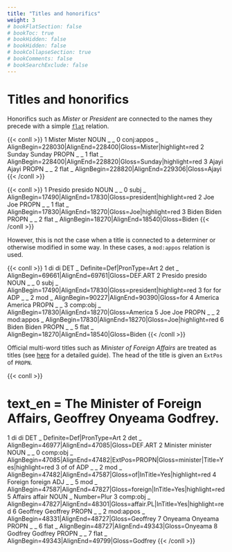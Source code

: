 ```yaml
---
title: "Titles and honorifics"
weight: 3
# bookFlatSection: false
# bookToc: true
# bookHidden: false
# bookHidden: false
# bookCollapseSection: true
# bookComments: false
# bookSearchExclude: false
---
```


# Titles and honorifics

Honorifics such as *Mister* or *President* are connected to the names they precede with a simple [`flat`](../../../general_guideline/Syntactic_relations/shared_ud/flat/flat.md) relation.

{{< conll >}}
1	Mister	Mister	NOUN	_	_	0	conj:appos	_	AlignBegin=228030|AlignEnd=228400|Gloss=Mister|highlight=red
2	Sunday	Sunday	PROPN	_	_	1	flat	_	AlignBegin=228400|AlignEnd=228820|Gloss=Sunday|highlight=red
3	Ajayi	Ajayi	PROPN	_	_	2	flat	_	AlignBegin=228820|AlignEnd=229306|Gloss=Ajayi
{{< /conll >}}


{{< conll >}}
1	Presido	presido	NOUN	_	_	0	subj	_	AlignBegin=17490|AlignEnd=17830|Gloss=president|highlight=red
2	Joe	Joe	PROPN	_	_	1	flat	_	AlignBegin=17830|AlignEnd=18270|Gloss=Joe|highlight=red
3	Biden	Biden	PROPN	_	_	2	flat	_	AlignBegin=18270|AlignEnd=18540|Gloss=Biden
{{< /conll >}}

However, this is not the case when a title is connected to a determiner or otherwise modified in some way.
In these cases, a `mod:appos` relation is used.

{{< conll >}}
1	di	di	DET	_	Definite=Def|PronType=Art	2	det	_	AlignBegin=69661|AlignEnd=69761|Gloss=DEF.ART
2	Presido	presido	NOUN	_	_	0	subj	_	AlignBegin=17490|AlignEnd=17830|Gloss=president|highlight=red
3	for	for	ADP	_	_	2	mod	_	AlignBegin=90227|AlignEnd=90390|Gloss=for
4	America	America	PROPN	_	_	3	comp:obj	_	AlignBegin=17830|AlignEnd=18270|Gloss=America
5	Joe	Joe	PROPN	_	_	2	mod:appos	_	AlignBegin=17830|AlignEnd=18270|Gloss=Joe|highlight=red
6	Biden	Biden	PROPN	_	_	5	flat	_	AlignBegin=18270|AlignEnd=18540|Gloss=Biden
{{< /conll >}}

Official multi-word titles such as *Minister of Foreign Affairs* are treated as titles (see [here](../../../general_guideline/Universal_construction/Idioms_Titles.md) for a detailed guide).
The head of the title is given an `ExtPos` of `PROPN`.

{{< conll >}}
# text_en = The Minister of Foreign Affairs, Geoffrey Onyeama Godfrey.
1	di	di	DET	_	Definite=Def|PronType=Art	2	det	_	AlignBegin=46977|AlignEnd=47085|Gloss=DEF.ART
2	Minister	minister	NOUN	_	_	0	comp:obj	_	AlignBegin=47085|AlignEnd=47482|ExtPos=PROPN|Gloss=minister|Title=Yes|highlight=red
3	of	of	ADP	_	_	2	mod	_	AlignBegin=47482|AlignEnd=47587|Gloss=of|InTitle=Yes|highlight=red
4	Foreign	foreign	ADJ	_	_	5	mod	_	AlignBegin=47587|AlignEnd=47827|Gloss=foreign|InTitle=Yes|highlight=red
5	Affairs	affair	NOUN	_	Number=Plur	3	comp:obj	_	AlignBegin=47827|AlignEnd=48301|Gloss=affair.PL|InTitle=Yes|highlight=red
6	Geoffrey	Geoffrey	PROPN	_	_	2	mod:appos	_	AlignBegin=48331|AlignEnd=48727|Gloss=Geoffrey
7	Onyeama	Onyeama	PROPN	_	_	6	flat	_	AlignBegin=48727|AlignEnd=49343|Gloss=Onyeama
8	Godfrey	Godfrey	PROPN	_	_	7	flat	_	AlignBegin=49343|AlignEnd=49799|Gloss=Godfrey
{{< /conll >}}

